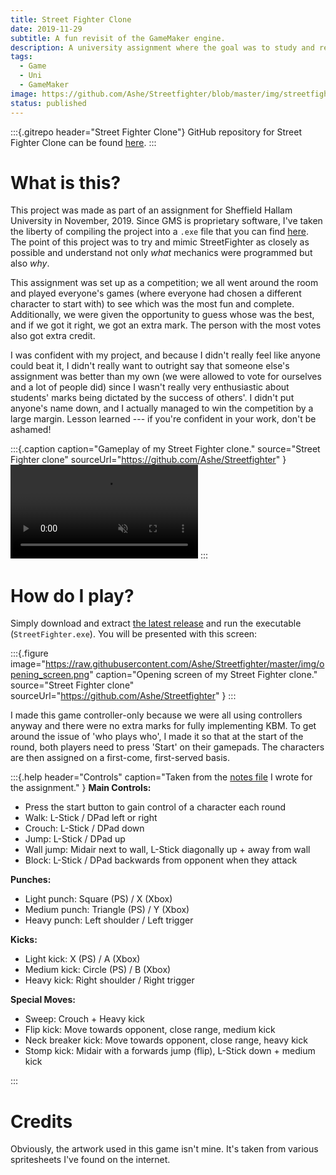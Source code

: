 ```yaml
---
title: Street Fighter Clone
date: 2019-11-29
subtitle: A fun revisit of the GameMaker engine.
description: A university assignment where the goal was to study and recreate Street Fighter's mechanics in our own clone of the game.
tags:
  - Game
  - Uni
  - GameMaker
image: https://github.com/Ashe/Streetfighter/blob/master/img/streetfighter_preview.gif?raw=true
status: published
---
```


:::{.gitrepo header="Street Fighter Clone"}
GitHub repository for Street Fighter Clone can be found [here](https://github.com/Ashe/Streetfighter).
:::

# What is this?

This project was made as part of an assignment for Sheffield Hallam University in November, 2019. Since GMS is proprietary software, I've taken the liberty of compiling the project into a `.exe` file that you can find [here](https://github.com/Ashe/Streetfighter/releases/). The point of this project was to try and mimic StreetFighter as closely as possible and understand not only *what* mechanics were programmed but also *why*.

This assignment was set up as a competition; we all went around the room and played everyone's games (where everyone had chosen a different character to start with) to see which was the most fun and complete. Additionally, we were given the opportunity to guess whose was the best, and if we got it right, we got an extra mark. The person with the most votes also got extra credit.

I was confident with my project, and because I didn't really feel like anyone could beat it, I didn't really want to outright say that someone else's assignment was better than my own (we were allowed to vote for ourselves and a lot of people did) since I wasn't really very enthusiastic about students' marks being dictated by the success of others'. I didn't put anyone's name down, and I actually managed to win the competition by a large margin. Lesson learned --- if you're confident in your work, don't be ashamed!

:::{.caption
  caption="Gameplay of my Street Fighter clone."
  source="Street Fighter clone"
  sourceUrl="https://github.com/Ashe/Streetfighter"
}
<video src="https://res.cloudinary.com/aas-sh/video/upload/v1617294551/projects/street_fighter/street_fighter_rpjtx2.mp4" type="video/mp4" autoplay="autoplay" controls loop muted></video>
:::

# How do I play?

Simply download and extract [the latest release](https://github.com/Ashe/Streetfighter/releases/) and run the executable (`StreetFighter.exe`). You will be presented with this screen:

:::{.figure
  image="https://raw.githubusercontent.com/Ashe/Streetfighter/master/img/opening_screen.png"
  caption="Opening screen of my Street Fighter clone."
  source="Street Fighter clone"
  sourceUrl="https://github.com/Ashe/Streetfighter"
}
:::

I made this game controller-only because we were all using controllers anyway and there were no extra marks for fully implementing KBM. To get around the issue of 'who plays who', I made it so that at the start of the round, both players need to press 'Start' on their gamepads. The characters are then assigned on a first-come, first-served basis.

:::{.help
  header="Controls"
  caption="Taken from the [notes file](https://github.com/Ashe/Streetfighter/blob/master/notes/hints.txt) I wrote for the assignment."
}
**Main Controls:**

* Press the start button to gain control of a character each round
* Walk: L-Stick / DPad left or right
* Crouch: L-Stick / DPad down
* Jump: L-Stick / DPad up
* Wall jump: Midair next to wall, L-Stick diagonally up + away from wall
* Block: L-Stick / DPad backwards from opponent when they attack

**Punches:**

* Light punch: Square (PS) / X (Xbox)
* Medium punch: Triangle (PS) / Y (Xbox)
* Heavy punch: Left shoulder / Left trigger

**Kicks:**

* Light kick: X (PS) / A (Xbox)
* Medium kick: Circle (PS) / B (Xbox)
* Heavy kick: Right shoulder / Right trigger

**Special Moves:**

* Sweep: Crouch + Heavy kick
* Flip kick: Move towards opponent, close range, medium kick
* Neck breaker kick: Move towards opponent, close range, heavy kick
* Stomp kick: Midair with a forwards jump (flip), L-Stick down + medium kick

:::

# Credits

Obviously, the artwork used in this game isn't mine. It's taken from various spritesheets I've found on the internet.
